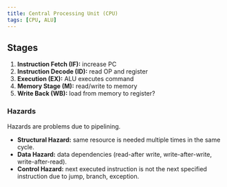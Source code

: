```yaml
---
title: Central Processing Unit (CPU)
tags: [CPU, ALU]
---
```



## Stages

1. **Instruction Fetch (IF):** increase PC
2. **Instruction Decode (ID):** read OP and register
3. **Execution (EX):** ALU executes command
4. **Memory Stage (M):** read/write to memory
5. **Write Back (WB):** load from memory to register?


### Hazards
Hazards are problems due to pipelining.

* **Structural Hazard:** same resource is needed multiple times in the same cycle.
* **Data Hazard:** data dependencies (read-after write, write-after-write, write-after-read).
* **Control Hazard:** next executed instruction is not the next specified instruction due to jump, branch, exception.



